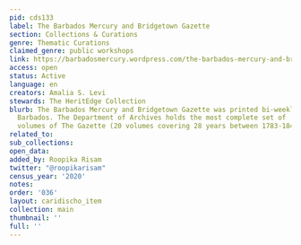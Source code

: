 ```yaml
---
pid: cds133
label: The Barbados Mercury and Bridgetown Gazette
section: Collections & Curations
genre: Thematic Curations
claimed_genre: public workshops
link: https://barbadosmercury.wordpress.com/the-barbados-mercury-and-bridgetown-gazette/
access: open
status: Active
language: en
creators: Amalia S. Levi
stewards: The HeritEdge Collection
blurb: The Barbados Mercury and Bridgetown Gazette ​was ​printed​ ​bi-weekly​ ​in​
  ​Barbados. The Department of​ ​Archives holds ​the​ ​most​ ​complete​ ​set​ ​of​
  ​volumes​ ​of​ ​​The Gazette (20 volumes covering 28 years between 1783-1848).
related_to:
sub_collections:
open_data:
added_by: Roopika Risam
twitter: "@roopikarisam"
census_year: '2020'
notes:
order: '036'
layout: caridischo_item
collection: main
thumbnail: ''
full: ''
---
```

